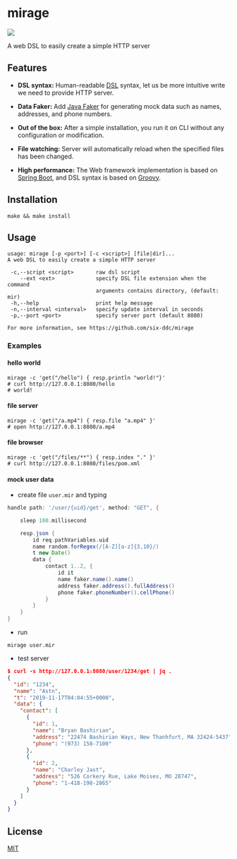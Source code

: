 # mirage

![](https://github.com/six-ddc/mirage/workflows/mvn/badge.svg)

A web DSL to easily create a simple HTTP server

## Features

- **DSL syntax:** Human-readable [DSL](http://docs.groovy-lang.org/docs/latest/html/documentation/core-domain-specific-languages.html) syntax, let us be more intuitive write we need to provide HTTP server.

- **Data Faker:** Add [Java Faker](https://github.com/DiUS/java-faker) for generating mock data such as names, addresses, and phone numbers.

- **Out of the box:** After a simple installation, you run it on CLI without any configuration or modification.

- **File watching:** Server will automatically reload when the specified files has been changed.

- **High performance:** The Web framework implementation is based on [Spring Boot](https://spring.io/projects/spring-boot), and DSL syntax is based on [Groovy](http://groovy-lang.org/).

## Installation

```shell
make && make install
```

## Usage

```
usage: mirage [-p <port>] [-c <script>] [file|dir]...
A web DSL to easily create a simple HTTP server

 -c,--script <script>       raw dsl script
    --ext <ext>             specify DSL file extension when the command
                            arguments contains directory, (default: mir)
 -h,--help                  print help message
 -n,--interval <interval>   specify update interval in seconds
 -p,--port <port>           specify server port (default 8080)

For more information, see https://github.com/six-ddc/mirage
```

### Examples

#### hello world

```shell
mirage -c 'get("/hello") { resp.println "world!"}'
# curl http://127.0.0.1:8080/hello
# world!
```

#### file server

```shell
mirage -c 'get("/a.mp4") { resp.file "a.mp4" }'
# open http://127.0.0.1:8080/a.mp4
```

#### file browser

```shell
mirage -c 'get("/files/**") { resp.index "." }'
# curl http://127.0.0.1:8080/files/pom.xml
```

#### mock user data

* create file `user.mir` and typing

```groovy
handle path: '/user/{uid}/get', method: "GET", {

    sleep 100.millisecond

    resp.json {
        id req.pathVariables.uid
        name random.forRegex(/[A-Z][a-z]{3,10}/)
        t new Date()
        data {
            contact 1..2, {
                id it
                name faker.name().name()
                address faker.address().fullAddress()
                phone faker.phoneNumber().cellPhone()
            }
        }
    }
}
```

* run

```shell
mirage user.mir
```

* test server

```json
$ curl -s http://127.0.0.1:8080/user/1234/get | jq .
{
  "id": "1234",
  "name": "Astn",
  "t": "2019-11-17T04:04:55+0000",
  "data": {
    "contact": [
      {
        "id": 1,
        "name": "Bryan Bashirian",
        "address": "22474 Bashirian Ways, New Thanhfurt, MA 32424-5437",
        "phone": "(973) 158-7100"
      },
      {
        "id": 2,
        "name": "Charley Jast",
        "address": "526 Corkery Rue, Lake Moises, MO 28747",
        "phone": "1-418-198-2865"
      }
    ]
  }
}
```

## License

[MIT](https://tldrlegal.com/license/mit-license)
